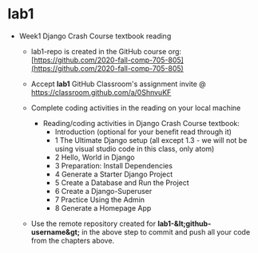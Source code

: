 # lab1
- Week1 Django Crash Course textbook reading
  - lab1-<github-username>repo is created in the GitHub course org:[https://github.com/2020-fall-comp-705-805](https://github.com/2020-fall-comp-705-805)
  - Accept **lab1** GitHub Classroom&#39;s assignment invite @ https://classroom.github.com/a/0ShnvuKF

  - Complete coding activities in the reading on your local machine
    - Reading/coding activities in Django Crash Course textbook:
      - Introduction (optional for your benefit read through it)
      - 1 The Ultimate Django setup (all except 1.3 - we will not be using visual studio code in this class, only atom)
      - 2 Hello, World in Django
      - 3 Preparation: Install Dependencies
      - 4 Generate a Starter Django Project
      - 5 Create a Database and Run the Project
      - 6 Create a Django-Superuser
      - 7 Practice Using the Admin
      - 8 Generate a Homepage App
  - Use the remote repository created for **lab1-\&lt;github-username\&gt;** in the above step to commit and push all your code from the chapters above.
